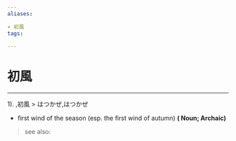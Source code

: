 ```yaml
---
aliases:
    
- 初風
tags:
    
---
```


# 初風
---
1).
,初風 > はつかぜ,はつかぜ

- first wind of the season (esp. the first wind of autumn)
**( Noun; Archaic)**
> see also: 
            